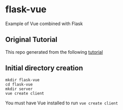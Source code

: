 # flask-vue
Example of Vue combined with Flask

## Original Tutorial
This repo generated from the following [tutorial](https://testdriven.io/blog/developing-a-single-page-app-with-flask-and-vuejs/#flask-setup)

## Initial directory creation
```
mkdir flask-vue
cd flask-vue
mkdir server
vue create client
```
You must have Vue installed to run `vue create client`
